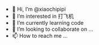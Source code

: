 - 👋 Hi, I’m @xiaochipipi
- 👀 I’m interested in 打飞机
- 🌱 I’m currently learning code
- 💞️ I’m looking to collaborate on ...
- 📫 How to reach me ...

<!---
xiaochipipi/xiaochipipi is a ✨ special ✨ repository because its `README.md` (this file) appears on your GitHub profile.
You can click the Preview link to take a look at your changes.
--->
